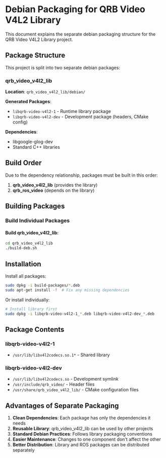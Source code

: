 # Debian Packaging for QRB Video V4L2 Library

This document explains the separate debian packaging structure for the QRB Video V4L2 Library project.

## Package Structure

This project is split into two separate debian packages:

### qrb_video_v4l2_lib
**Location**: `qrb_video_v4l2_lib/debian/`

**Generated Packages**:
- `libqrb-video-v4l2-1` - Runtime library package
- `libqrb-video-v4l2-dev` - Development package (headers, CMake config)

**Dependencies**: 
- libgoogle-glog-dev
- Standard C++ libraries

## Build Order

Due to the dependency relationship, packages must be built in this order:

1. **qrb_video_v4l2_lib** (provides the library)
2. **qrb_ros_video** (depends on the library)

## Building Packages

### Build Individual Packages

#### Build qrb_video_v4l2_lib:
```bash
cd qrb_video_v4l2_lib
./build-deb.sh
```

## Installation

Install all packages:
```bash
sudo dpkg -i build-packages/*.deb
sudo apt-get install -f  # Fix any missing dependencies
```

Or install individually:
```bash
# Install library first
sudo dpkg -i libqrb-video-v4l2-1_*.deb libqrb-video-v4l2-dev_*.deb
```

## Package Contents

### libqrb-video-v4l2-1
- `/usr/lib/libv4l2codecs.so.1*` - Shared library

### libqrb-video-v4l2-dev  
- `/usr/lib/libv4l2codecs.so` - Development symlink
- `/usr/include/qrb_video/` - Header files
- `/usr/share/qrb_video_v4l2_lib/` - CMake configuration files

## Advantages of Separate Packaging

1. **Clean Dependencies**: Each package has only the dependencies it needs
2. **Reusable Library**: qrb_video_v4l2_lib can be used by other projects
3. **Standard Debian Practices**: Follows library packaging conventions
4. **Easier Maintenance**: Changes to one component don't affect the other
5. **Better Distribution**: Library and ROS packages can be distributed separately